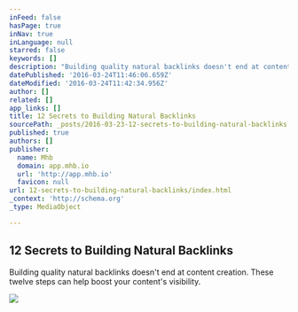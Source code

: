 ```yaml
---
inFeed: false
hasPage: true
inNav: true
inLanguage: null
starred: false
keywords: []
description: "Building quality natural backlinks doesn't end at content creation. These twelve steps can help boost your content's visibility."
datePublished: '2016-03-24T11:46:06.659Z'
dateModified: '2016-03-24T11:42:34.956Z'
author: []
related: []
app_links: []
title: 12 Secrets to Building Natural Backlinks
sourcePath: _posts/2016-03-23-12-secrets-to-building-natural-backlinks.md
published: true
authors: []
publisher:
  name: Mhb
  domain: app.mhb.io
  url: 'http://app.mhb.io'
  favicon: null
url: 12-secrets-to-building-natural-backlinks/index.html
_context: 'http://schema.org'
_type: MediaObject

---
```

<article style=""><h1>12 Secrets to Building Natural Backlinks</h1><p>Building quality natural backlinks doesn't end at content creation. These twelve steps can help boost your content's visibility.</p><img src="http://www.convinceandconvert.com/wp-content/uploads/2016/02/12-Secrets-to-Building-Natural-Backlinks.jpg" /></article>